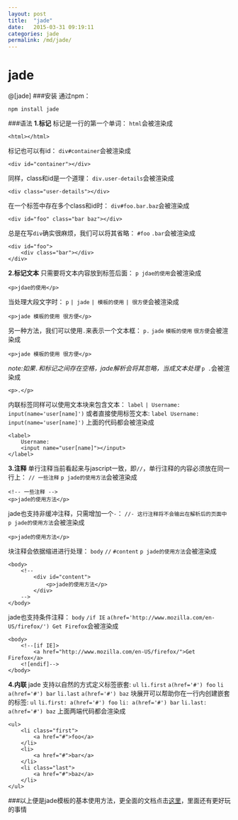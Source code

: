 ```yaml
---
layout: post
title:  "jade"
date:   2015-03-31 09:19:11
categories: jade
permalink: /md/jade/
---
```



jade
======
@[jade]
###安装
通过npm：

    npm install jade

###语法
**1.标记**
标记是一行的第一个单词：
`html`会被渲染成

    <html></html>

标记也可以有id：
`div#container`会被渲染成

    <div id="container"></div>

同样，class和id是一个道理：
`div.user-details`会被渲染成

    <div class="user-details"></div>

在一个标签中存在多个class和id时：
`div#foo.bar.baz`会被渲染成

    <div id="foo" class="bar baz"></div>

总是在写`div`确实很麻烦，我们可以将其省略：
`#foo`
    `.bar`会被渲染成

    <div id="foo">
        <div class="bar"></div>
    </div>

**2.标记文本**
只需要将文本内容放到标签后面：
`p jdae的使用`会被渲染成

    <p>jdae的使用</p>

当处理大段文字时：
`p`
    `| jade`
    `| 模板的使用`
    `| 很方便`会被渲染成

    <p>jade 模板的使用 很方便</p>

另一种方法，我们可以使用`.`来表示一个文本框：
`p.`
    `jade`
    `模板的使用`
    `很方便`会被渲染成

    <p>jade 模板的使用 很方便</p>

*note:如果`.`和标记之间存在空格，jade解析会将其忽略，当成文本处理*
`p .`会被渲染成

    <p>.</p>

内联标签同样可以使用文本块来包含文本：
`label`
    `| Username:`
    `input(name='user[name]')`
或者直接使用标签文本:
`label Username:`
    `input(name='user[name]')`
上面的代码都会被渲染成

    <label>
        Username:
        <input name="user[name]"></input>
    </label>

**3.注释**
单行注释当前看起来与jascript一致，即`//`，单行注释的内容必须放在同一行上：
`// 一些注释`
`p jade的使用方法`会被渲染成

    <!-- 一些注释 -->
    <p>jade的使用方法</p>

jade也支持非缓冲注释，只需增加一个`-`：
`//- 这行注释将不会输出在解析后的页面中`
`p jade的使用方法`会被渲染成

    <p>jade的使用方法</p>

块注释会依据缩进进行处理：
`body`
    `//`
        `#content`
            `p jade的使用方法`会被渲染成

    <body>
        <!--
            <div id="content">
                <p>jade的使用方法</p>
            </div>
        -->
    </body>

jade也支持条件注释：
`body`
    `/if IE`
        `a(href='http://www.mozilla.com/en-US/firefox/') Get Firefox`会被渲染成

    <body>
        <!--[if IE]>
            <a href="http://www.mozilla.com/en-US/firefox/">Get Firefox</a>
        <![endif]-->
    </body>

**4.内联**
jade 支持以自然的方式定义标签嵌套:
`ul`
    `li.first`
        `a(href='#') foo`
    `li`
        `a(href='#') bar`
    `li.last`
        `a(href='#') baz`
块展开可以帮助你在一行内创建嵌套的标签:
`ul`
    `li.first: a(href='#') foo`
    `li: a(href='#') bar`
    `li.last: a(href='#') baz`
上面两端代码都会渲染成

    <ul>
        <li class="first">
            <a href="#">foo</a>
        </li>
        <li>
            <a href="#">bar</a>
        </li>
        <li class="last">
            <a href="#">baz</a>
        </li>
    </ul>

###以上便是jade模板的基本使用方法，更全面的文档点击[这里](https://github.com/visionmedia/jade/blob/master/Readme_zh-cn.md)，里面还有更好玩的事情